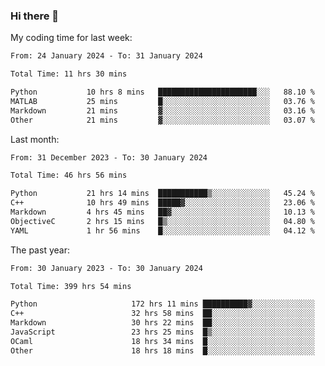 ### Hi there 👋

My coding time for last week:

<!--START_SECTION:week-->

```txt
From: 24 January 2024 - To: 31 January 2024

Total Time: 11 hrs 30 mins

Python           10 hrs 8 mins   ██████████████████████░░░   88.10 %
MATLAB           25 mins         █░░░░░░░░░░░░░░░░░░░░░░░░   03.76 %
Markdown         21 mins         ▓░░░░░░░░░░░░░░░░░░░░░░░░   03.16 %
Other            21 mins         ▓░░░░░░░░░░░░░░░░░░░░░░░░   03.07 %
```

<!--END_SECTION:week-->

Last month:

<!--START_SECTION:month-->

```txt
From: 31 December 2023 - To: 30 January 2024

Total Time: 46 hrs 56 mins

Python           21 hrs 14 mins  ███████████▒░░░░░░░░░░░░░   45.24 %
C++              10 hrs 49 mins  █████▓░░░░░░░░░░░░░░░░░░░   23.06 %
Markdown         4 hrs 45 mins   ██▓░░░░░░░░░░░░░░░░░░░░░░   10.13 %
ObjectiveC       2 hrs 15 mins   █▒░░░░░░░░░░░░░░░░░░░░░░░   04.80 %
YAML             1 hr 56 mins    █░░░░░░░░░░░░░░░░░░░░░░░░   04.12 %
```

<!--END_SECTION:month-->

The past year:

<!--START_SECTION:year-->

```txt
From: 30 January 2023 - To: 30 January 2024

Total Time: 399 hrs 54 mins

Python                     172 hrs 11 mins ██████████▓░░░░░░░░░░░░░░   43.06 %
C++                        32 hrs 58 mins  ██░░░░░░░░░░░░░░░░░░░░░░░   08.25 %
Markdown                   30 hrs 22 mins  ██░░░░░░░░░░░░░░░░░░░░░░░   07.60 %
JavaScript                 23 hrs 25 mins  █▒░░░░░░░░░░░░░░░░░░░░░░░   05.86 %
OCaml                      18 hrs 34 mins  █░░░░░░░░░░░░░░░░░░░░░░░░   04.64 %
Other                      18 hrs 18 mins  █░░░░░░░░░░░░░░░░░░░░░░░░   04.58 %
```

<!--END_SECTION:year-->
